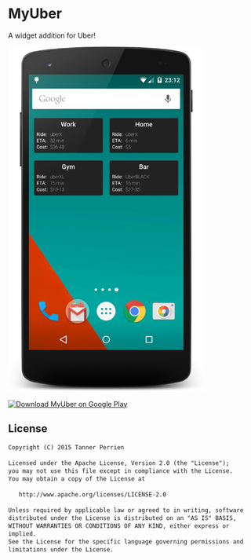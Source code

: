 MyUber
======

A widget addition for Uber!

<img src="playstore/screenshots/homescreen.png" width="400" />

[![Download MyUber on Google Play](https://developer.android.com/images/brand/en_generic_rgb_wo_45.png)](https://play.google.com/store/apps/details?id=com.droiddevil.myuber)

License
-------

    Copyright (C) 2015 Tanner Perrien

    Licensed under the Apache License, Version 2.0 (the "License");
    you may not use this file except in compliance with the License.
    You may obtain a copy of the License at

       http://www.apache.org/licenses/LICENSE-2.0

    Unless required by applicable law or agreed to in writing, software
    distributed under the License is distributed on an "AS IS" BASIS,
    WITHOUT WARRANTIES OR CONDITIONS OF ANY KIND, either express or implied.
    See the License for the specific language governing permissions and
    limitations under the License.
